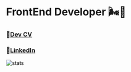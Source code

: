 # FrontEnd Developer 🌬🧸 
### 🤳[Dev CV](https://github.com/shamilkhan/CV)
### 👀[LinkedIn](https://www.linkedin.cn/in/shamilkhan-akhmetzyanov-72b47a208/)

![stats](https://github-readme-stats.vercel.app/api?username=shamilkhan&show_icons=true&hide_border=true&&count_private=true&include_all_commits=true)
